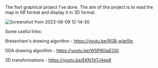 The fisrt graphical project I've done. The aim of this project is to read the map in fdf format and display it in 3D format.

![Screenshot from 2023-06-09 12-14-50](https://github.com/AshParker19/42_FdF/assets/117525743/87aea3fe-d04a-4835-b4d2-d5b500565d48)

Some useful links:

Bresenham's drawing algorithm - https://youtu.be/RGB-wlatStc

DDA drawing algorithm - https://youtu.be/W5P8GlaEOSI

2D transformations - https://youtu.be/EKN7dTJ4ep8
